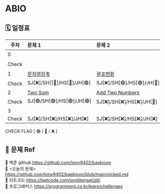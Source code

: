 # ABIO

## 🗓 일정표


|**주차**| **문제 1**                                   | **문제 2**                                  | **문제3**                                        |
| ---- |:-------------------------------------------|:------------------------------------------|:-----------------------------------------------|
|0     |                                            |                                           | [팰린드로미터](https://www.acmicpc.net/problem/4096) |
|Check |                                            |                                           | SJ[🟢]/SH[🟢]/HS[🟢]/JH[🟢]                    | 
|1     | [문자열압축](https://programmers.co.kr/learn/courses/30/lessons/60057) | [괄호변환](https://programmers.co.kr/learn/courses/30/lessons/60058) | [타겟넘버](https://programmers.co.kr/learn/courses/30/lessons/43165)      | 
|Check | SJ[❌]/SH[[🔺]/HS[🔺]/JH[🟢]                    | SJ[❌]/SH[🟢]/HS[🟢]/JH[🔺]                   | SJ[🟢]/SH[🟢]/HS[🔺]/JH[🟢]                        | 
|2     | [Two Sum](https://leetcode.com/problems/two-sum/) | [Add Two Numbers](https://leetcode.com/problems/add-two-numbers/) | [Reorder Data in Log Files](https://leetcode.com/problems/reorder-data-in-log-files/) | 
|Check | SJ[🟢/SH[🟢]/HS[🟢]/JH[🟢]                    | SJ[❌]/SH[❌]/HS[❌]/JH[🔺]                   | SJ[❌]/SH[❌]/HS[❌]/JH[❌]                        | 
|3     |                                            |                                           |                                                | 
|Check | SJ[❌]/SH[❌]/HS[❌]/JH[❌]                    | SJ[❌]/SH[❌]/HS[❌]/JH[❌]                   | SJ[❌]/SH[❌]/HS[❌]/JH[❌]                        | 

  CHECK FLAG [ 🟢 / 🔺 / ❌ ] 
  
  
  
  
## 🔗 문제 Ref
📁 백준 github https://github.com/tony9402/baekjoon  
📁 <오늘의 문제> https://github.com/tony9402/baekjoon/blob/main/picked.md  
📁 리트코드 https://leetcode.com/problemset/all/  
📁 프로그래머스 https://programmers.co.kr/learn/challenges  

  
  
  
  
  
  
